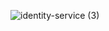 ![identity-service (3)](https://github.com/user-attachments/assets/8cd67bb8-ba35-40b5-a700-e926f02e0b66)
